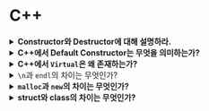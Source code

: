 # C++




<details>
<summary><strong>Constructor와 Destructor에 대해 설명하라.</strong></summary>
  <hr>

  **생성자**: 객체가 생성될 때 실행되는 함수, 객체의 초기화가 목적

  **소멸자**: 객체의 사용이 끝나고 메모리에 반환될때 실행되는 함수

  <hr>
</details>




<details>
<summary><strong>C++에서 Default Constructor는 무엇을 의미하는가?</strong></summary>
<hr>

   클래스에는 생성자가 반드시 있어야 한다.

   사용자가 생성자를 따로 생성하지 않으면 컴파일러가 기본 생성자를 자동으로 생성해준다.

<hr>
</details>




<details>
   <summary><strong>C++에서 <code>Virtual</code>은 왜 존재하는가?</strong></summary>
   <hr>

   오버라이딩을 기대하는 함수에 쓴다.

   virtual을 쓰면 런타임에 함수가 매핑이 되는 동적바인딩이 수행된다.

   <hr>
</details>




<details>
  <summary><code>\n</code>과 <code>endl</code>의 차이는 무엇인가?</summary>
  <hr>
      endl=버퍼를 비우는 것 (버퍼는 임시공간 stdout 버퍼를 비우면, 화면으로 그 내용이 출력된다. 이를 flush 합니다 )
      따라서 버터를 비우지 않는 ln이 더욱 빠릅니다.
  <hr>
</details>




<details>
   <summary><strong><code>malloc</code>과 <code>new</code>의 차이는 무엇인가?</strong></summary>
   <hr>

   malloc은 함수이다. 함수 내에서 메모리를 할당한다.

   new는 연산자이다. 생성자를 호출하면서 메모리를 할당한다.

   <hr>
</details>




<details>
   <summary><strong>struct와 class의 차이는 무엇인가?</strong></summary>
   <hr>

   둘 다 데이터를 담는 그릇이다.

   struct : 기본 접근 제어자 public

   class : 기본 접근 제어자 private

   <hr>
</details>
